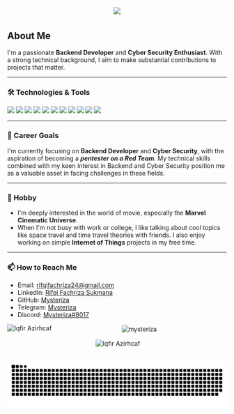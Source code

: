 <h1 align="center">
    <img src="https://readme-typing-svg.herokuapp.com/?font=Righteous&size=35&center=true&vCenter=true&width=500&height=70&duration=4000&lines=Hallo+👋;+I'm+Rifqi+Fachriza+Sukmana!;" />
</h1>

## About Me
I'm a passionate **Backend Developer** and **Cyber Security Enthusiast**. With a strong technical background, I aim to make substantial contributions to projects that matter.

---

### 🛠️ Technologies & Tools

![](https://img.shields.io/badge/Python-3776AB?style=for-the-badge&logo=python&logoColor=white)
![](https://img.shields.io/badge/Java-007396?style=for-the-badge&logo=java&logoColor=white)
![](https://img.shields.io/badge/C%23-239120?style=for-the-badge&logo=c-sharp&logoColor=white)
![](https://img.shields.io/badge/C++-00599C?style=for-the-badge&logo=c%2B%2B&logoColor=white)
![](https://img.shields.io/badge/Arduino-00979D?style=for-the-badge&logo=arduino&logoColor=white)
![](https://img.shields.io/badge/Pascal-0298C3?style=for-the-badge&logo=pascal&logoColor=white)
![](https://img.shields.io/badge/HTML5-E34F26?style=for-the-badge&logo=html5&logoColor=white)
![](https://img.shields.io/badge/CSS3-1572B6?style=for-the-badge&logo=css3&logoColor=white)
![](https://img.shields.io/badge/Bootstrap-563D7C?style=for-the-badge&logo=bootstrap&logoColor=white)
![](https://img.shields.io/badge/Laravel-FF2D20?style=for-the-badge&logo=laravel&logoColor=white)
![](https://img.shields.io/badge/CodeIgniter-EF4223?style=for-the-badge&logo=codeigniter&logoColor=white)

---

### 💼 Career Goals

I'm currently focusing on **Backend Developer** and **Cyber Security**, with the aspiration of becoming a ***pentester on a Red Team***. My technical skills combined with my keen interest in Backend and Cyber Security position me as a valuable asset in facing challenges in these fields.

---

### 🎉 Hobby

- I'm deeply interested in the world of movie, especially the **Marvel Cinematic Universe**.
- When I'm not busy with work or college, I like talking about cool topics like space travel and time travel theories with friends. I also enjoy working on simple **Internet of Things** projects in my free time.

---

### 📫 How to Reach Me

- Email: [rifqifachriza24@gmail.com](mailto:rifqifachriza24@gmail.com)
- LinkedIn: [Rifqi Fachriza Sukmana](https://www.linkedin.com/in/rifqi-fachriza-sukmana/)
- GitHub: [Mysteriza](https://github.com/mysteriza)
- Telegram: [Mysteriza](https://t.me/mysteriza)
- Discord: [Mysteriza#8017](https://discord.com/users/mysteriza)

<div align="center">
    <p><img align="left" src="https://github-readme-stats.vercel.app/api/top-langs?username=mysteriza&show_icons=true&theme=dark&locale=en&layout=compact" alt="Iqfir Azirhcaf" /></p>
    <p><img align="center" src="https://github-readme-streak-stats.herokuapp.com/?user=mysteriza&theme=dark" alt="mysteriza" /></p>
    <p>&nbsp;<img align="center" src="https://github-readme-stats.vercel.app/api?username=mysteriza&show_icons=true&theme=dark&locale=en" alt="Iqfir Azirhcaf" /></p>
</div>

<div align="center">
  <br>
  <img alt="snake eating my contributions" src="https://raw.githubusercontent.com/martinzakhaev/martinzakhaev/output/github-contribution-grid-snake.svg" /> 
  <br/><br/>
</div>
